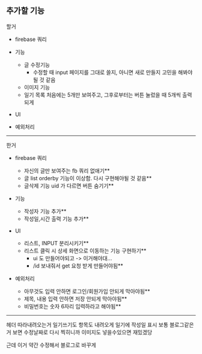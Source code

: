 ## 추가할 기능

할거

- firebase 쿼리

- 기능
    - 글 수정기능
        - 수정할 때 input 페이지를 그대로 쓸지, 아니면 새로 만들지 고민을 해봐야 될 것 같음
    - 이미지 기능
    - 일기 목록 처음에는 5개만 보여주고, 그후로부터는 버튼 눌렀을 때 5개씩 출력되게

- UI

- 예외처리
    

---

한거

- firebase 쿼리
    - 자신의 글만 보여주는 fb 쿼리 없애기**
    - 글 list orderby 기능이 이상함. 다시 구현해야될 것 같음**
    - 글삭제 기능 uid 가 다르면 버튼 숨기기**

- 기능
    - 작성자 기능 추가**
    - 작성일,시간 출력 기능 추가**

- UI
    - 리스트, INPUT 분리시키기**
    - 리스트 클릭 시 상세 화면으로 이동하는 기능 구현하기**
        - ui 도 만들어야되고 -> 이거해야대...
        - /id 보내줘서 get 요청 받게 만들어야됨**

- 예외처리
    - 아무것도 입력 안하면 로그인/회원가입 안되게 막아야됨**
    - 제목, 내용 입력 안하면 저장 안되게 막아야됨**
    - 비밀번호는 숫자 6자리 입력하라고 해야됨**
    

---


헤더 따라내려오는거
일기쓰기도 항목도 내려오게
일기에 작성일 표시 보통 블로그같은거 보면 수정날짜로 다시 찍히니까
이미지도 넣을수있으면 재밌겠당

근데 이거 약간 수정해서
블로그로 바꾸게



